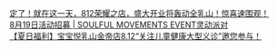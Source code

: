   
[定了！就在这一天，812荣耀之店，盛大开业将轰动全乳山！惊喜速围观！](http://www.dianyue.me/archives/458/3p6kcyfxcaymla33/)  
[8月19日活动招募 | SOULFUL MOVEMENTS EVENT灵动派对](http://www.dianyue.me/archives/146/eubiz2mxf7n0lq2k/)  
[【夏日福利】宝宝悦乳山金帝店8.12“关注儿童健康大型义诊”邀您参与！](http://www.dianyue.me/archives/638/t4r8y3c5fo74xcnq/)